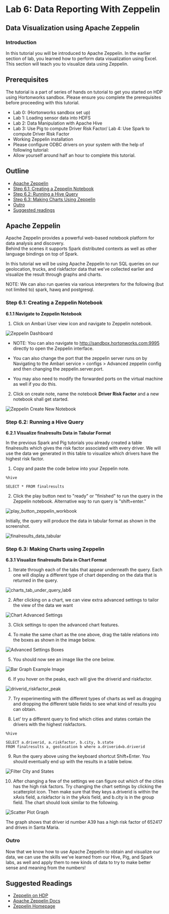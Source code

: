 # Lab 6: Data Reporting With Zeppelin

## Data Visualization using Apache Zeppelin

### Introduction

In this tutorial you will be introduced to Apache Zeppelin. In the earlier section of lab, you learned how to perform data visualization 
using Excel. This section will teach you to visualize data using Zeppelin.

## Prerequisites

The tutorial is a part of series of hands on tutorial to get you started on HDP using Hortonworks sandbox. Please ensure you complete the prerequisites before proceeding with this tutorial.

*   Lab 0: (Hortonworks sandbox set up)
*   Lab 1: Loading sensor data into HDFS
*   Lab 2: Data Manipulation with Apache Hive
*   Lab 3: Use Pig to compute Driver Risk Factor/ Lab 4: Use Spark to compute Driver Risk Factor
*   Working Zeppelin installation
*   Please configure ODBC drivers on your system with the help of following tutorial:
*   Allow yourself around half an hour to complete this tutorial.

## Outline

*   [Apache Zeppelin](#apache-zeppelin)
*   [Step 6.1: Creating a Zeppelin Notebook](#step6.1)
*   [Step 6.2: Running a Hive Query](#step6.2)
*   [Step 6.3: Making Charts Using Zeppelin](#step6.3)
*   [Outro](#outro)
*   [Suggested readings](#suggested-readings)

## Apache Zeppelin <a id="apache-zeppelin"></a>

Apache Zeppelin provides a powerful web-based notebook platform for data analysis and discovery.  
Behind the scenes it supports Spark distributed contexts as well as other language bindings on top of Spark.

In this tutorial we will be using Apache Zeppelin to run SQL queries on our geolocation, trucks, and 
riskfactor data that we've collected earlier and visualize the result through graphs and charts.

NOTE: We can also run queries via various interpreters for the following (but not limited to) spark, hawq and postgresql.

### Step 6.1: Creating a Zeppelin Notebook <a id="step6.1"></a>

**6.1.1 Navigate to Zeppelin Notebook**

1) Click on Ambari User view icon and navigate to Zeppelin notebook.

![Zeppelin Dashboard](/assets/hello-hdp/zeppelin_dashboard.png)

- NOTE: You can also navigate to http://sandbox.hortonworks.com:9995 directly to open the Zeppelin interface.

- You can also change the port that the zeppelin server runs on by Navigating to the Ambari service > configs > Advanced zeppelin config and then changing the zeppelin.server.port.
- You may also need to modify the forwarded ports on the virtual machine as well if you do this.

2) Click on create note, name the notebook **Driver Risk Factor** and a new notebook shall get started.

![Zeppelin Create New Notebook](/assets/hello-hdp/zeppelin_create_new_notebook.png)

### Step 6.2: Running a Hive Query <a id="step6.2"></a>

**6.2.1 Visualize finalresults Data in Tabular Format**

In the previous Spark and Pig tutorials you already created a table finalresults which gives the risk factor 
associated with every driver. We will use the data we generated in this table to visualize which drivers have the highest risk factor.

1) Copy and paste the code below into your Zeppelin note.

~~~
%hive

SELECT * FROM finalresults
~~~

2) Click the play button next to "ready" or "finished" to run the query in the Zeppelin notebook. 
Alternative way to run query is "shift+enter."


![play_button_zeppelin_workbook](/assets/hello-hdp/play_button_lab6.png)

Initially, the query will produce the data in tabular format as shown in the screenshot.

![finalresults_data_tabular](/assets/hello-hdp/finalresults_data_tabular_lab6.png)

### Step 6.3: Making Charts using Zeppelin <a id="step6.3"></a>

**6.3.1 Visualize finalresults Data in Chart Format**

1) Iterate through each of the tabs that appear underneath the query. 
Each one will display a different type of chart depending on the data that is returned in the query.

![charts_tab_under_query_lab6](/assets/hello-hdp/charts_tab_under_query_lab6.png)

2) After clicking on a chart, we can view extra advanced settings to tailor the view of the data we want

![Chart Advanced Settings](/assets/hello-hdp/advanced_settings_chart_lab6.png)

3) Click settings to open the advanced chart features.

4) To make the same chart as the one above, drag the table relations into the boxes as shown in the image below.

![Advanced Settings Boxes](/assets/hello-hdp/advanced_settings_boxes_lab6.png)

5) You should now see an image like the one below.

![Bar Graph Example Image](/assets/hello-hdp/bar_graph_chart_ex_lab6.png)

6) If you hover on the peaks, each will give the driverid and riskfactor.

![driverid_riskfactor_peak](/assets/hello-hdp/driverid_riskfactor_peak_lab6.png)

7) Try experimenting with the different types of charts as well as dragging and 
dropping the different table fields to see what kind of results you can obtain.

8) Let' try a different query to find which cities and states contain the drivers with the highest riskfactors.

~~~
%hive

SELECT a.driverid, a.riskfactor, b.city, b.state 
FROM finalresults a, geolocation b where a.driverid=b.driverid
~~~

9) Run the query above using the keyboard shortcut Shift+Enter. 
You should eventually end up with the results in a table below.

![Filter City and States](/assets/hello-hdp/filter_city_states_lab6.png)

10) After changing a few of the settings we can figure out which of the cities has the high risk factors. 
Try changing the chart settings by clicking the scatterplot icon. Then make sure that they keys a.driverid 
is within the xAxis field, a.riskfactor is in the yAxis field, and b.city is in the group field. 
The chart should look similar to the following.

![Scatter Plot Graph](/assets/hello-hdp/scatter_plot_lab6.png)

The graph shows that driver id number A39 has a high risk factor of 652417 and drives in Santa Maria.  

### Outro <a id="outro"></a>

Now that we know how to use Apache Zeppelin to obtain and visualize our data, we can use the skills 
we've learned from our Hive, Pig, and Spark labs, as well and apply them to new kinds of data to 
try to make better sense and meaning from the numbers!

## Suggested Readings <a id="suggested-readings"></a>

- [Zeppelin on HDP](http://hortonworks.com/hadoop/zeppelin/)
- [Apache Zeppelin Docs](https://zeppelin.incubator.apache.org/docs/)
- [Zeppelin Homepage](https://zeppelin.incubator.apache.org/)
